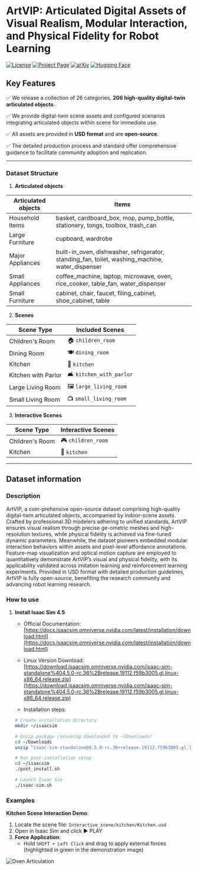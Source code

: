 # ArtVIP: Articulated Digital Assets of Visual Realism, Modular Interaction, and Physical Fidelity for Robot Learning

[![License](https://img.shields.io/badge/License-Apache_2.0-yellow.svg)](https://opensource.org/licenses/Apache-2.0)
[![Project Page](https://img.shields.io/badge/Project%20Page-ArtVIP-blue.svg)](https://x-humanoid-artvip.github.io/)
[![arXiv](https://badgen.net/badge/icon/arXiv?icon=awesome&label&color=red&style=flat-square)]()
[![Hugging Face](https://img.shields.io/badge/Hugging_Face-ArtVIP-000000.svg)](https://huggingface.co/datasets/x-humanoid-robomind/ArtVIP)

## Key Features

✅ We release a collection of 26 categories, **206 high-quality digital-twin articulated objects**.

✅ We provide digital-twin scene assets and configured scenarios integrating articulated objects within scene for immediate use.

✅ All assets are provided in **USD format** and are **open-source**.

✅ The detailed production process and standard offer comprehensive guidance to facilitate community adoption and replication.


---

### Dataset Structure

1. **Articulated objects**

| Articulated objects              | Items                                                                 |
|-----------------------|-----------------------------------------------------------------------|
| Household Items    | basket, cardboard_box, mop, pump_bottle, stationery, tongs, toolbox, trash_can |
| Large Furniture    | cupboard, wardrobe                                                   |
| Major Appliances   | built-in_oven, dishwasher, refrigerator, standing_fan, toilet, washing_machine, water_dispenser |
| Small Appliances   | coffee_machine, laptop, microwave, oven, rice_cooker, table_fan, water_dispenser |
| Small Furniture    | cabinet, chair, faucet, filing_cabinet, shoe_cabinet, table          |


2. **Scenes**

| Scene Type          | Included Scenes                                                                 |
|---------------------|---------------------------------------------------------------------------------|
| Children's Room     | 🏠 `children_room`                                                              |
| Dining Room         | 🍽️ `dining_room`                                                                |
| Kitchen             | 🔪 `kitchen`                                                                    |
| Kitchen with Parlor | 🛋️ `kitchen_with_parlor`                                                        |
| Large Living Room   | 🖼️ `large_living_room`                                                          |
| Small Living Room   | 📺 `small_living_room`                                                          |

3. **Interactive Scenes**

| Scene Type     | Interactive Scenes                              |
|---------------------|-------------------------------------------------|
| Children's Room     | 🎮 `children_room`                               |
| Kitchen             | 🔪 `kitchen`


---



## Dataset information

### Description

ArtVIP, a com-prehensive open-source dataset comprising high-quality digital-twin articulated objects, accompanied by indoor-scene assets. Crafted by professional 3D modelers adhering to unified standards, ArtVIP ensures visual realism through precise ge-ometric meshes and high-resolution textures, while physical fidelity is achieved via fine-tuned dynamic parameters. Meanwhile, the dataset pioneers embedded modular interaction behaviors within assets and pixel-level affordance annotations. Feature-map visualization and optical motion capture are employed to quantitatively demonstrate ArtVIP’s visual and physical fidelity, with its applicability validated across imitation learning and reinforcement learning experiments. Provided in USD format with detailed production guidelines, ArtVIP is fully open-source, benefiting the research community and advancing robot learning research.

### How to use
1. **Install Isaac Sim 4.5**
    - Official Documentation: [https://docs.isaacsim.omniverse.nvidia.com/latest/installation/download.html](https://docs.isaacsim.omniverse.nvidia.com/latest/installation/download.html)

    - Linux Version Download: [https://download.isaacsim.omniverse.nvidia.com/isaac-sim-standalone%404.5.0-rc.36%2Brelease.19112.f59b3005.gl.linux-x86_64.release.zip](https://download.isaacsim.omniverse.nvidia.com/isaac-sim-standalone%404.5.0-rc.36%2Brelease.19112.f59b3005.gl.linux-x86_64.release.zip)

    - Installation steps:
   ```bash
   # Create installation directory
   mkdir ~/isaacsim
   
   # Unzip package (assuming downloaded to ~/Downloads)
   cd ~/Downloads
   unzip "isaac-sim-standalone@4.5.0-rc.36+release.19112.f59b3005.gl.linux-x86_64.release.zip" -d ~/isaacsim
   
   # Run post-installation setup
   cd ~/isaacsim
   ./post_install.sh
   
   # Launch Isaac Sim
   ./isaac-sim.sh
### Examples

**Kitchen Scene Interaction Demo**:
1. Locate the scene file: `Interactive_scene/kitchen/Kitchen.usd`
2. Open in Isaac Sim and click ▶️ PLAY
3. **Force Application**:
    - Hold `SHIFT + Left Click` and drag to apply external forces (highlighted in green in the demonstration image)

![Oven Articulation](./static/images/open_oven.png)
